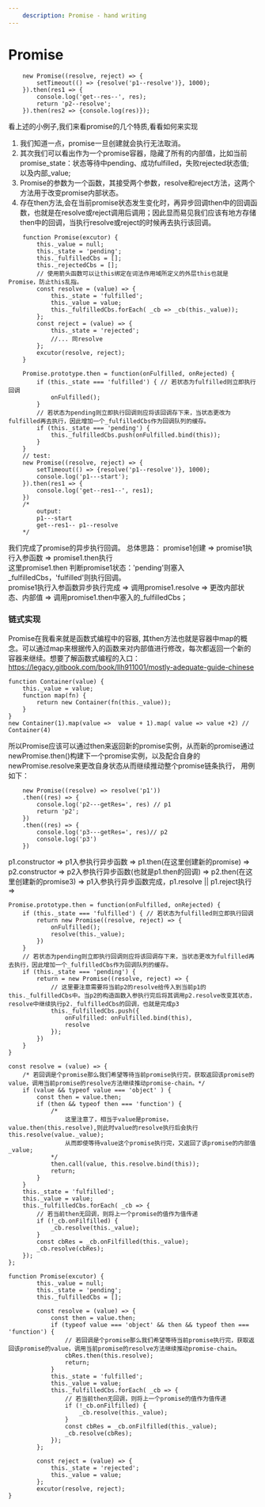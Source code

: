 ```yaml
---
    description: Promise - hand writing
---
```


# Promise

```
    new Promise((resolve, reject) => {
        setTimeout(() => {resolve('p1--resolve')}, 1000);
    }).then(res1 => {
        console.log('get--res--', res); 
        return 'p2--resolve';
    }).then(res2 => {console.log(res)});
```
看上述的小例子,我们来看promise的几个特质,看看如何来实现
1. 我们知道一点，promise一旦创建就会执行无法取消。
2. 其次我们可以看出作为一个promise容器，隐藏了所有的内部值，比如当前promise_state：状态等待中pending、成功fulfilled，失败rejected状态值; 以及内部_value;
3. Promise的参数为一个函数，其接受两个参数，resolve和reject方法，这两个方法用于改变promise内部状态。
4. 存在then方法,会在当前promise状态发生变化时，再异步回调then中的回调函数，也就是在resolve或reject调用后调用；因此显而易见我们应该有地方存储then中的回调，当执行resolve或reject的时候再去执行该回调。
```
    function Promise(excutor) {
        this._value = null;
        this._state = 'pending';
        this._fulfilledCbs = [];
        this._rejectedCbs = [];
        // 使用箭头函数可以让this绑定在词法作用域所定义的外层this也就是Promise，防止this乱指。
        const resolve = (value) => {
            this._state = 'fulfilled';
            this._value = value;
            this._fulfilledCbs.forEach( _cb => _cb(this._value));
        };
        const reject = (value) => {
            this._state = 'rejected';
            //... 同resolve
        };
        excutor(resolve, reject);
    }

    Promise.prototype.then = function(onFulfilled, onRejected) {
        if (this._state === 'fulfilled') { // 若状态为fulfilled则立即执行回调
            onFulfilled();
        }
        // 若状态为pending则立即执行回调则应将该回调存下来，当状态更改为fulfilled再去执行，因此增加一个_fulfilledCbs作为回调队列的缓存。
        if (this._state === 'pending') {
            this._fulfilledCbs.push(onFulfilled.bind(this)); 
        }
    }
    // test:
    new Promise((resolve, reject) => {
        setTimeout(() => {resolve('p1--resolve')}, 1000);
        console.log('p1---start');
    }).then(res1 => {
        console.log('get--res1--', res1); 
    })
    /* 
        output: 
        p1---start
        get--res1-- p1--resolve
    */
```
我们完成了promise的异步执行回调。
总体思路：
promise1创建 => promise1执行入参函数 => promise1.then执行  
这里promise1.then 判断promise1状态：'pending'则塞入_fulfilledCbs，'fulfilled'则执行回调。  
promise1执行入参函数异步执行完成 => 调用promise1.resolve => 更改内部状态、内部值 => 
调用promise1.then中塞入的_fulfilledCbs；  

### 链式实现
Promise在我看来就是函数式编程中的容器, 其then方法也就是容器中map的概念。可以通过map来根据传入的函数来对内部值进行修改，每次都返回一个新的容器来继续。想要了解函数式编程的入口：https://legacy.gitbook.com/book/llh911001/mostly-adequate-guide-chinese
```text
function Container(value) {
    this._value = value;
    function map(fn) {
        return new Container(fn(this._value));
    }
}
new Container(1).map(value =>  value + 1).map( value => value +2) // Container(4)
```
所以Promise应该可以通过then来返回新的promise实例，从而新的promise通过newPromise.then()构建下一个promise实例，以及配合自身的newPromise.resolve来更改自身状态从而继续推动整个promise链条执行， 用例如下：
```
    new Promise((resolve) => resolve('p1'))
    .then((res) => {
        console.log('p2---getRes=', res) // p1
        return 'p2';
    })
    .then((res) => {
        console.log('p3---getRes=', res)// p2
        console.log('p3')
    })
```
p1.constructor => p1入参执行异步函数 => p1.then(在这里创建新的promise) => p2.constructor => p2入参执行异步函数(也就是p1.then的回调) => p2.then(在这里创建新的promise3) => p1入参执行异步函数完成，p1.resolve || p1.reject执行 =>


```
Promise.prototype.then = function(onFulfilled, onRejected) {
    if (this._state === 'fulfilled') { // 若状态为fulfilled则立即执行回调
        return new Promise((resolve, reject) => {
            onFulfilled();
            resolve(this._value);
        })
    }
    // 若状态为pending则立即执行回调则应将该回调存下来，当状态更改为fulfilled再去执行，因此增加一个_fulfilledCbs作为回调队列的缓存。
    if (this._state === 'pending') {
        return = new Promise((resolve, reject) => {
            // 这里要注意需要将当前p2的resolve给传入到当前p1的this._fulfilledCbs中。当p2的构造函数入参执行完后将其调用p2.resolve改变其状态，resolve中继续执行p2._fulfilledCbs的回调，也就是完成p3
            this._fulfilledCbs.push({
                onFulfilled: onFulfilled.bind(this),
                resolve
            });
        })
    }
}

const resolve = (value) => {
    /* 若回调是个promise那么我们希望等待当前promise执行完，获取返回该promise的value，调用当前promise的resolve方法继续推动promise-chain。*/
    if (value && typeof value === 'object' ) {
        const then = value.then; 
        if (then && typeof then === 'function') {
            /* 
                这里注意了，相当于value是promise，value.then(this.resolve),则此时value的resolve执行后会执行this.resolve(value._value);
                从而即使等待value这个promise执行完，又返回了该promise的内部值_value;
            */
            then.call(value, this.resolve.bind(this));
            return;
        }
    }
    this._state = 'fulfilled';
    this._value = value;
    this._fulfilledCbs.forEach( _cb => {
        // 若当前then无回调，则将上一个promise的值作为值传递
        if (!_cb.onFilfilled) {
            _cb.resolve(this._value);
        }
        const cbRes = _cb.onFilfilled(this._value);
        _cb.resolve(cbRes);
    });
};

function Promise(excutor) {
        this._value = null;
        this._state = 'pending';
        this._fulfilledCbs = [];

        const resolve = (value) => {
            const then = value.then;
            if (typeof value === 'object' && then && typeof then === 'function') {
                // 若回调是个promise那么我们希望等待当前promise执行完，获取返回该promise的value，调用当前promise的resolve方法继续推动promise-chain。
                cbRes.then(this.resolve);
                return;
            }
            this._state = 'fulfilled';
            this._value = value;
            this._fulfilledCbs.forEach( _cb => {
                // 若当前then无回调，则将上一个promise的值作为值传递
                if (!_cb.onFilfilled) {
                    _cb.resolve(this._value);
                }
                const cbRes = _cb.onFilfilled(this._value);
                _cb.resolve(cbRes);
            });
        };

        const reject = (value) => {
            this._state = 'rejected';
            this._value = value;
        };
        excutor(resolve, reject);
}
```

